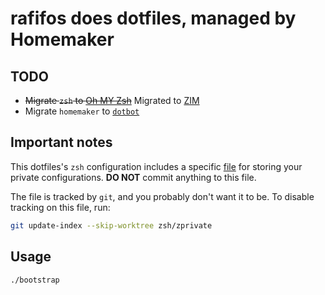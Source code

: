 # rafifos does dotfiles, managed by Homemaker

## TODO

- ~~Migrate `zsh` to [Oh MY Zsh](https://github.com/robbyrussell/oh-my-zsh)~~ Migrated to [ZIM](https://github.com/zimfw/zimfw)
- Migrate `homemaker` to [`dotbot`](https://github.com/anishathalye/dotbot)

## Important notes

This dotfiles's `zsh` configuration includes a specific [file](zsh/zprivate) for storing your private configurations. **DO NOT** commit anything to this file.

The file is tracked by `git`, and you probably don't want it to be. To disable tracking on this file, run:

```sh
git update-index --skip-worktree zsh/zprivate
```

## Usage

```sh
./bootstrap
```
